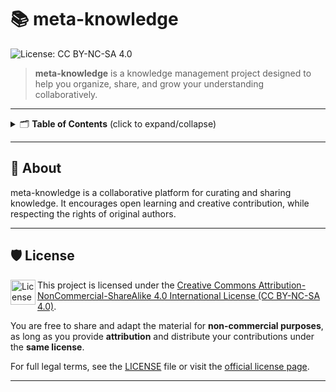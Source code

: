 # 📚 meta-knowledge

![License: CC BY-NC-SA 4.0](https://img.shields.io/badge/License-CC%20BY--NC--SA%204.0-green?style=flat-square)

> **meta-knowledge** is a knowledge management project designed to help you organize, share, and grow your understanding collaboratively.

---

<details>
	<summary>🗂️ <strong>Table of Contents</strong> (click to expand/collapse)</summary>

    - [About](#about)
    - [License](#license)

</details>

---

## 📝 About

meta-knowledge is a collaborative platform for curating and sharing knowledge. It encourages open learning and creative contribution, while respecting the rights of original authors.

---

## 🛡️ License

<img align="left" width="40" src="https://img.shields.io/badge/License-CC%20BY--NC--SA%204.0-green?style=flat-square" alt="License: CC BY-NC-SA 4.0" />

This project is licensed under the [Creative Commons Attribution-NonCommercial-ShareAlike 4.0 International License (CC BY-NC-SA 4.0)](https://creativecommons.org/licenses/by-nc-sa/4.0/legalcode.en).

You are free to share and adapt the material for **non-commercial purposes**, as long as you provide **attribution** and distribute your contributions under the **same license**.

For full legal terms, see the [LICENSE](./LICENSE) file or visit the [official license page](https://creativecommons.org/licenses/by-nc-sa/4.0/legalcode.en).

---

